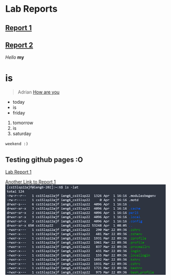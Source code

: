 # Lab Reports

## [Report 1](https://asandoval2313.github.io/cse15l-lab-reports/lab-report-1-week-2.html)

## [Report 2](https://asandoval2313.github.io/cse15l-lab-reports/lab-report-2-week-4.html)




*Hello* **my** 
# is
> Adrian
[How are you](https://www.google.com/)

* today
* is
* friday

1. tomorrow 
2. is 
3. saturday

`weekend :)`

## Testing github pages :O

[Lab Report 1](lab-report-1-week-2.md)

[Another Link to Report 1](https://<your-username>.github.io/<your-lab-reports-repo>/lab-report-1-week-2.html)
![Image](lab1ss.png)
